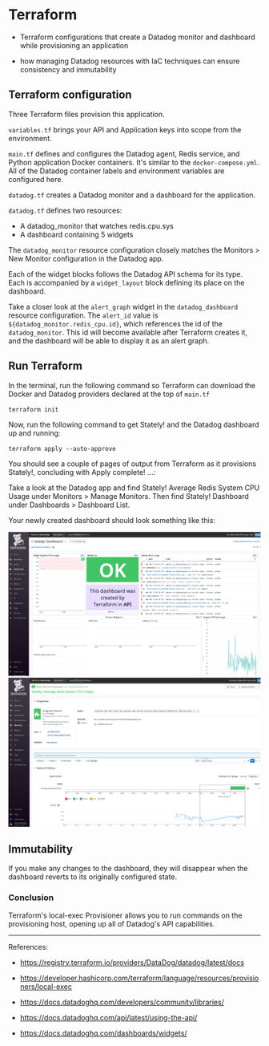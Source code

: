 # Terraform

* Terraform configurations that create a Datadog monitor and dashboard while provisioning an application

* how managing Datadog resources with IaC techniques can ensure consistency and immutability

## Terraform configuration
Three Terraform files provision this application.

`variables.tf` brings your API and Application keys into scope from the environment.

`main.tf` defines and configures the Datadog agent, Redis service, and Python application Docker containers. It's similar to the `docker-compose.yml`. All of the Datadog container labels and environment variables are configured here.

`datadog.tf` creates a Datadog monitor and a dashboard for the application.

`datadog.tf` defines two resources:

* A datadog_monitor that watches redis.cpu.sys
* A dashboard containing 5 widgets

The `datadog_monitor` resource configuration closely matches the Monitors > New Monitor configuration in the Datadog app.

Each of the widget blocks follows the Datadog API schema for its type. Each is accompanied by a `widget_layout` block defining its place on the dashboard.

Take a closer look at the `alert_graph` widget in the `datadog_dashboard` resource configuration. The `alert_id` value is `${datadog_monitor.redis_cpu.id}`, which references the id of the `datadog_monitor`. This id will become available after Terraform creates it, and the dashboard will be able to display it as an alert graph.

## Run Terraform
In the terminal, run the following command so Terraform can download the Docker and Datadog providers declared at the top of `main.tf`
```
terraform init
```

Now, run the following command to get Stately! and the Datadog dashboard up and running:
```
terraform apply --auto-approve
```
You should see a couple of pages of output from Terraform as it provisions Stately!, concluding with Apply complete! ...:

Take a look at the Datadog app and find Stately! Average Redis System CPU Usage under Monitors > Manage Monitors. Then find Stately! Dashboard under Dashboards > Dashboard List.

Your newly created dashboard should look something like this:

![](./img/dashboard.png)
![](./img/monitor.png)

## Immutability

If you make any changes to the dashboard, they will disappear when the dashboard reverts to its originally configured state.

### Conclusion

Terraform's local-exec Provisioner allows you to run commands on the provisioning host, opening up all of Datadog's API capabilities.

---
References:

* https://registry.terraform.io/providers/DataDog/datadog/latest/docs

* https://developer.hashicorp.com/terraform/language/resources/provisioners/local-exec

* https://docs.datadoghq.com/developers/community/libraries/

* https://docs.datadoghq.com/api/latest/using-the-api/

* https://docs.datadoghq.com/dashboards/widgets/
